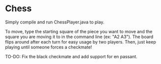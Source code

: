 # Chess
Simply compile and run ChessPlayer.java to play.

To move, type the starting square of the piece you want to move and the square you are moving it to in the command line (ex: "A2 A3"). The board flips around after each turn for easy usage by two players. Then, just keep playing until someone forces a checkmate!

TO-DO: Fix the black checkmate and add support for en passant.
